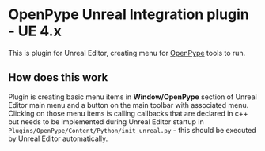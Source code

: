# OpenPype Unreal Integration plugin - UE 4.x

This is plugin for Unreal Editor, creating menu for [OpenPype](https://github.com/getavalon) tools to run.

## How does this work

Plugin is creating basic menu items in **Window/OpenPype** section of Unreal Editor main menu and a button
on the main toolbar with associated menu. Clicking on those menu items is calling callbacks that are
declared in c++ but needs to be implemented during Unreal Editor
startup in `Plugins/OpenPype/Content/Python/init_unreal.py` - this should be executed by Unreal Editor
automatically.
